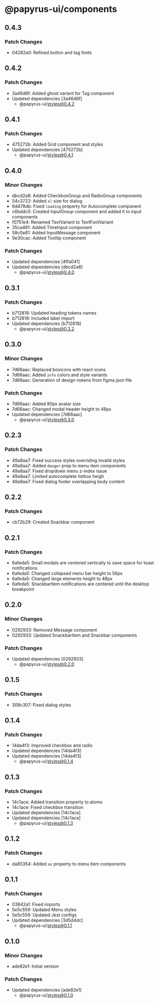 # @papyrus-ui/components

## 0.4.3

### Patch Changes

- 04282a0: Refined button and tag fonts

## 0.4.2

### Patch Changes

- 3a46d6f: Added ghost variant for Tag component
- Updated dependencies [3a46d6f]
  - @papyrus-ui/styles@0.4.2

## 0.4.1

### Patch Changes

- 475272b: Added Grid component and styles
- Updated dependencies [475272b]
  - @papyrus-ui/styles@0.4.1

## 0.4.0

### Minor Changes

- dbcd2a8: Added CheckboxGroup and RadioGroup components
- 54c3722: Added `xl` size for dialog
- 6d478db: Fixed `loading` property for Autocomplete component
- c6bddc5: Created InputGroup component and added it to input components
- f0751e4: Renamed TextVariant to TextFontVariant
- 35ca461: Added TimeInput component
- 58c0e81: Added InputMessage component
- 9e30cac: Added Tooltip component

### Patch Changes

- Updated dependencies [4ffa041]
- Updated dependencies [dbcd2a8]
  - @papyrus-ui/styles@0.4.0

## 0.3.1

### Patch Changes

- b712818: Updated heading tokens names
- b712818: Included label import
- Updated dependencies [b712818]
  - @papyrus-ui/styles@0.3.2

## 0.3.0

### Minor Changes

- 7d66aac: Replaced boxicons with react-icons
- 7d66aac: Added `info` colors and style variants
- 7d66aac: Generation of design-tokens from figma json file

### Patch Changes

- 7d66aac: Added 80px avatar size
- 7d66aac: Changed modal header height to 48px
- Updated dependencies [7d66aac]
  - @papyrus-ui/styles@0.3.0

## 0.2.3

### Patch Changes

- 49a8aa7: Fixed success styles overriding invalid styles
- 49a8aa7: Added `danger` prop to menu item components
- 49a8aa7: Fixed dropdown menu z-index issue
- 49a8aa7: Limited autocomplete listbox heigh
- 49a8aa7: Fixed dialog footer overlapping body content

## 0.2.2

### Patch Changes

- cb72b29: Created Snackbar component

## 0.2.1

### Patch Changes

- 6afeda5: Small modals are centered vertically to save space for toast notifications
- 6afeda5: Changed collapsed menu bar height to 56px
- 6afeda5: Changed large elements height to 48px
- 6afeda5: SnackbarItem notifications are centered until the desktop breakpoint

## 0.2.0

### Minor Changes

- 0292933: Removed Message component
- 0292933: Updated SnackbarItem and Snackbar components

### Patch Changes

- Updated dependencies [0292933]
  - @papyrus-ui/styles@0.2.0

## 0.1.5

### Patch Changes

- 308c307: Fixed dialog styles

## 0.1.4

### Patch Changes

- 14da4f3: Improved checkbox and radio
- Updated dependencies [14da4f3]
- Updated dependencies [14da4f3]
  - @papyrus-ui/styles@0.1.4

## 0.1.3

### Patch Changes

- 14c1ace: Added transition property to atoms
- 14c1ace: Fixed checkbox transition
- Updated dependencies [14c1ace]
- Updated dependencies [14c1ace]
  - @papyrus-ui/styles@0.1.3

## 0.1.2

### Patch Changes

- da85354: Added `as` property to menu item components

## 0.1.1

### Patch Changes

- 03842a1: Fixed imports
- 5e5c559: Updated Menu styles
- 5e5c559: Updated Jest configs
- Updated dependencies [3d5d4dc]
  - @papyrus-ui/styles@0.1.1

## 0.1.0

### Minor Changes

- ade82e1: Initial version

### Patch Changes

- Updated dependencies [ade82e1]
  - @papyrus-ui/styles@0.1.0
